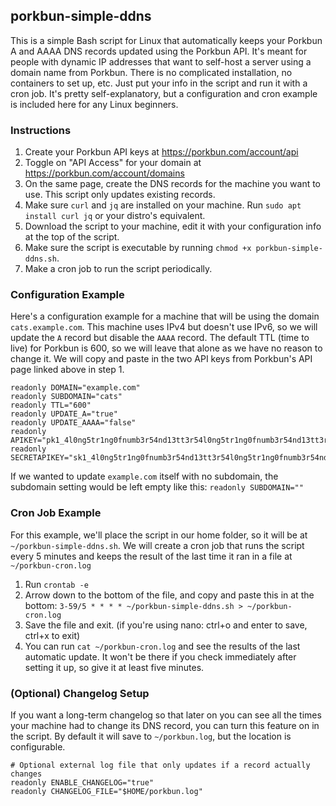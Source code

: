 ## porkbun-simple-ddns
This is a simple Bash script for Linux that automatically keeps your Porkbun A and AAAA DNS records updated using the Porkbun API.
It's meant for people with dynamic IP addresses that want to self-host a server using a domain name from Porkbun.
There is no complicated installation, no containers to set up, etc. Just put your info in the script and run it with a cron job.
It's pretty self-explanatory, but a configuration and cron example is included here for any Linux beginners.

### Instructions
1. Create your Porkbun API keys at https://porkbun.com/account/api
2. Toggle on "API Access" for your domain at https://porkbun.com/account/domains
3. On the same page, create the DNS records for the machine you want to use. This script only updates existing records.
4. Make sure `curl` and `jq` are installed on your machine. Run `sudo apt install curl jq` or your distro's equivalent.
5. Download the script to your machine, edit it with your configuration info at the top of the script.
6. Make sure the script is executable by running `chmod +x porkbun-simple-ddns.sh`.
7. Make a cron job to run the script periodically.

### Configuration Example
Here's a configuration example for a machine that will be using the domain `cats.example.com`.
This machine uses IPv4 but doesn't use IPv6, so we will update the `A` record but disable the `AAAA` record.
The default TTL (time to live) for Porkbun is 600, so we will leave that alone as we have no reason to change it.
We will copy and paste in the two API keys from Porkbun's API page linked above in step 1.
```
readonly DOMAIN="example.com"
readonly SUBDOMAIN="cats"
readonly TTL="600"
readonly UPDATE_A="true"
readonly UPDATE_AAAA="false"
readonly APIKEY="pk1_4l0ng5tr1ng0fnumb3r54nd13tt3r54l0ng5tr1ng0fnumb3r54nd13tt3r5"
readonly SECRETAPIKEY="sk1_4l0ng5tr1ng0fnumb3r54nd13tt3r54l0ng5tr1ng0fnumb3r54nd13tt3r5"
```
If we wanted to update `example.com` itself with no subdomain, the subdomain setting would be left empty like this: `readonly SUBDOMAIN=""`

### Cron Job Example
For this example, we'll place the script in our home folder, so it will be at `~/porkbun-simple-ddns.sh`.
We will create a cron job that runs the script every 5 minutes and keeps the result of the last time it ran in a file at `~/porkbun-cron.log`
1. Run `crontab -e`
2. Arrow down to the bottom of the file, and copy and paste this in at the bottom:
`3-59/5 * * * * ~/porkbun-simple-ddns.sh > ~/porkbun-cron.log`
3. Save the file and exit. (if you're using nano: ctrl+o and enter to save, ctrl+x to exit)
4. You can run `cat ~/porkbun-cron.log` and see the results of the last automatic update. It won't be there if you check immediately after setting it up, so give it at least five minutes.

### (Optional) Changelog Setup
If you want a long-term changelog so that later on you can see all the times your machine had to change its DNS record, you can turn this feature on in the script. By default it will save to `~/porkbun.log`, but the location is configurable.
```
# Optional external log file that only updates if a record actually changes
readonly ENABLE_CHANGELOG="true"
readonly CHANGELOG_FILE="$HOME/porkbun.log"
```
